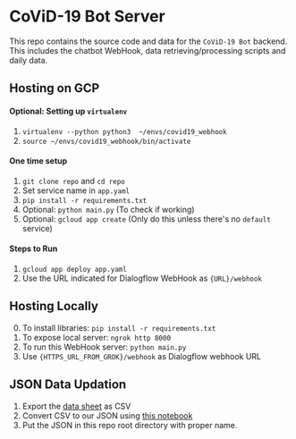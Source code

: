 # CoViD-19 Bot Server
This repo contains the source code and data for the `CoViD-19 Bot` backend.  
This includes the chatbot WebHook, data retrieving/processing scripts and daily data.

## Hosting on GCP  

#### Optional: Setting up `virtualenv`
1. `virtualenv --python python3  ~/envs/covid19_webhook`
2. `source ~/envs/covid19_webhook/bin/activate`

#### One time setup
1. `git clone repo` and `cd repo`
2. Set service name in `app.yaml`
3. `pip install -r requirements.txt`
4. Optional: `python main.py` (To check if working)
5. Optional: `gcloud app create` (Only do this unless there's no `default` service)

#### Steps to Run
1. `gcloud app deploy app.yaml`
2. Use the URL indicated for Dialogflow WebHook as `{URL}/webhook`

## Hosting Locally
0. To install libraries: `pip install -r requirements.txt`
1. To expose local server: `ngrok http 8000`
2. To run this WebHook server: `python main.py`
3. Use `{HTTPS_URL_FROM_GROK}/webhook` as Dialogflow webhook URL

## JSON Data Updation

1. Export the [data sheet](https://docs.google.com/spreadsheets/d/1Em3NLwATeXTQOmVzbt7O4l4ZzdohrKWhZI9rtgEWlVY) as CSV
2. Convert CSV to our JSON using [this notebook](https://colab.research.google.com/drive/1vzXlzXLgjg7VpiKAbme5VrFKQlXlcF89)
3. Put the JSON in this repo root directory with proper name.
